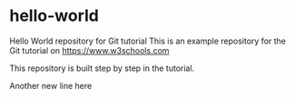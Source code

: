 # hello-world
Hello World repository for Git tutorial
This is an example repository for the Git tutorial on https://www.w3schools.com

This repository is built step by step in the tutorial.

Another new line here
